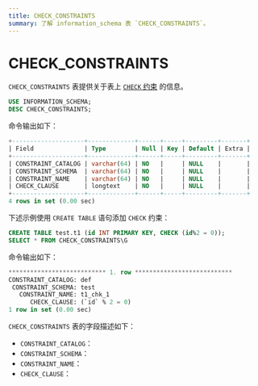 ```yaml
---
title: CHECK_CONSTRAINTS
summary: 了解 information_schema 表 `CHECK_CONSTRAINTS`。
---
```


# CHECK\_CONSTRAINTS

`CHECK_CONSTRAINTS` 表提供关于表上 [`CHECK` 约束](/constraints.md#check-约束) 的信息。

```sql
USE INFORMATION_SCHEMA;
DESC CHECK_CONSTRAINTS;
```

命令输出如下：

```sql
+--------------------+-------------+------+-----+---------+-------+
| Field              | Type        | Null | Key | Default | Extra |
+--------------------+-------------+------+-----+---------+-------+
| CONSTRAINT_CATALOG | varchar(64) | NO   |     | NULL    |       |
| CONSTRAINT_SCHEMA  | varchar(64) | NO   |     | NULL    |       |
| CONSTRAINT_NAME    | varchar(64) | NO   |     | NULL    |       |
| CHECK_CLAUSE       | longtext    | NO   |     | NULL    |       |
+--------------------+-------------+------+-----+---------+-------+
4 rows in set (0.00 sec)
```

下述示例使用 `CREATE TABLE` 语句添加 `CHECK` 约束：

```sql
CREATE TABLE test.t1 (id INT PRIMARY KEY, CHECK (id%2 = 0));
SELECT * FROM CHECK_CONSTRAINTS\G
```

命令输出如下：

```sql
*************************** 1. row ***************************
CONSTRAINT_CATALOG: def
 CONSTRAINT_SCHEMA: test
   CONSTRAINT_NAME: t1_chk_1
      CHECK_CLAUSE: (`id` % 2 = 0)
1 row in set (0.00 sec)
```

`CHECK_CONSTRAINTS` 表的字段描述如下：

* `CONSTRAINT_CATALOG`：
* `CONSTRAINT_SCHEMA`：
* `CONSTRAINT_NAME`：
* `CHECK_CLAUSE`：
